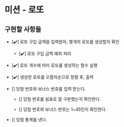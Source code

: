 # 미션 - 로또

## 구현할 사항들   

- [✔️] 로또 구입 금액을 입력받아, 몇개의 로또를 생성할지 확인     
  - [✔️] 로또 구입 금액 예외 처리

- [✔️] 로또 개수에 따라 로또를 생성하는 함수 실행     

- [✔️] 생성한 로또를 오름차순으로 정렬 후, 출력     

- [] 당첨 번호와 보너스 번호를 입력 받는다.    

  - [] 당첨 번호를 쉼표로 잘 구분했는지 확인한다.   

  - [] 당첨 번호와 보너스 번호는 1~45인지 확인한다.        

- [] 당첨 통계를 낸다.   




